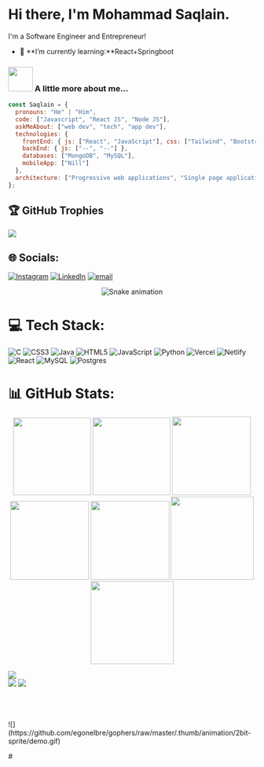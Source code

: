 # Hi there, I'm Mohammad Saqlain. 

I'm a Software Engineer and Entrepreneur!

- 🌱 **I’m currently      learning:**React+Springboot

### <img src="https://media.giphy.com/media/VgCDAzcKvsR6OM0uWg/giphy.gif" width="50"> A little more about me...

```javascript
const Saqlain = {
  pronouns: "He" | "Him",
  code: ["Javascript", "React JS", "Node JS"],
  askMeAbout: ["web dev", "tech", "app dev"],
  technologies: {
    frontEnd: { js: ["React", "JavaScript"], css: ["Tailwind", "Bootstrap"] },
    backEnd: { js: ["--", "--"] },
    databases: ["MongoDB", "MySQL"],
    mobileApp: ["Nill"]
  },
  architecture: ["Progressive web applications", "Single page applications"],
};
```


## 🏆 GitHub Trophies
![](https://github-profile-trophy.vercel.app/?username=alamimran613&theme=radical&no-frame=false&no-bg=false&margin-w=4)
## 🌐 Socials:
[![Instagram](https://img.shields.io/badge/Instagram-%23E4405F.svg?logo=Instagram&logoColor=white)](https://instagram.com/techwhiz_saq) [![LinkedIn](https://img.shields.io/badge/LinkedIn-%230077B5.svg?logo=linkedin&logoColor=white)](https://linkedin.com/in/mohammed-saqlain-1b7774309) [![email](https://img.shields.io/badge/Email-D14836?logo=gmail&logoColor=white)](mailto:csesaq07@gmail.com) 
<!-- Snake Game Repo View -->

<div align="center">
  <img src="https://profile-readme-generator.com/assets/snake.svg" alt="Snake animation" />
</div>

# 💻 Tech Stack:
![C](https://img.shields.io/badge/c-%2300599C.svg?style=flat&logo=c&logoColor=white) ![CSS3](https://img.shields.io/badge/css3-%231572B6.svg?style=flat&logo=css3&logoColor=white) ![Java](https://img.shields.io/badge/java-%23ED8B00.svg?style=flat&logo=openjdk&logoColor=white) ![HTML5](https://img.shields.io/badge/html5-%23E34F26.svg?style=flat&logo=html5&logoColor=white) ![JavaScript](https://img.shields.io/badge/javascript-%23323330.svg?style=flat&logo=javascript&logoColor=%23F7DF1E) ![Python](https://img.shields.io/badge/python-3670A0?style=flat&logo=python&logoColor=ffdd54) ![Vercel](https://img.shields.io/badge/vercel-%23000000.svg?style=flat&logo=vercel&logoColor=white) ![Netlify](https://img.shields.io/badge/netlify-%23000000.svg?style=flat&logo=netlify&logoColor=#00C7B7) ![React](https://img.shields.io/badge/react-%2320232a.svg?style=flat&logo=react&logoColor=%2361DAFB) ![MySQL](https://img.shields.io/badge/mysql-4479A1.svg?style=flat&logo=mysql&logoColor=white) ![Postgres](https://img.shields.io/badge/postgres-%23316192.svg?style=flat&logo=postgresql&logoColor=white)

# 📊 GitHub Stats:

<div align="center">

<img height="158em" src="https://github-profile-summary-cards.vercel.app/api/cards/profile-details?username=mohammedsaqlain73&theme=radical">
<img height="158em" src="https://github-profile-summary-cards.vercel.app/api/cards/stats?username=mohammedsaqlain73&theme=radical">
<img height="160em" src="https://github-profile-summary-cards.vercel.app/api/cards/repos-per-language?username=mohammedsaqlain73&theme=radical">
<img height="160em" src="https://github-profile-summary-cards.vercel.app/api/cards/most-commit-language?username=mohammedsaqlain73&theme=radical">
<img height="160em" src="https://github-profile-summary-cards.vercel.app/api/cards/productive-time?username=mohammedsaqlain73&theme=radical&utcOffset=8">
<img height="169em" src="https://github-readme-stats.vercel.app/api?username=mohammedsaqlain73&theme=radical&hide_border=false&include_all_commits=false&count_private=false">
<img height="169em" src="https://github-readme-streak-stats.herokuapp.com/?user=mohammedsaqlain73&theme=radical">

</div>

![](https://github-readme-stats.vercel.app/api/top-langs/?username=mohammedsaqlain73&theme=dark&hide_border=false&include_all_commits=true&count_private=true&layout=compact)<br>
![](https://github-readme-stats.vercel.app/api?username=mohammedsaqlain73&theme=dark&hide_border=false&include_all_commits=true&count_private=true)
![](https://github-readme-streak-stats.herokuapp.com/?user=mohammedsaqlain73&theme=dark&hide_border=false)


<br />
<br />
<br />
![](https://github.com/egonelbre/gophers/raw/master/.thumb/animation/2bit-sprite/demo.gif)

<br />

#</div><br>
<!--# 📊 GitHub Stats:
#![](https://github-readme-stats.vercel.app/api?username=mohammedsaqlain73&theme=react&hide_border=false&include_all_commits=false&count_private=false)<br/>
#![](https://nirzak-streak-stats.vercel.app/?user=mohammedsaqlain73&theme=react&hide_border=false)<br/>
![](https://github-readme-stats.vercel.app/api/top-langs/?username=mohammedsaqlain73&theme=react&hide_border=false&include_all_commits=false&count_private=false&layout=compact)

-->